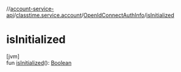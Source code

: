 //[account-service-api](../../../index.md)/[classtime.service.account](../index.md)/[OpenIdConnectAuthInfo](index.md)/[isInitialized](is-initialized.md)

# isInitialized

[jvm]\
fun [isInitialized](is-initialized.md)(): [Boolean](https://kotlinlang.org/api/latest/jvm/stdlib/kotlin/-boolean/index.html)
